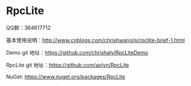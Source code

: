 RpcLite
=======

QQ群：364617712

基本使用说明：http://www.cnblogs.com/chrishwang/p/rpclite-brief-1.html

Demo git 地址：https://github.com/chrishaly/RpcLiteDemo

RpcLite git 地址：https://github.com/aolyn/RpcLite

NuGet: https://www.nuget.org/packages/RpcLite
